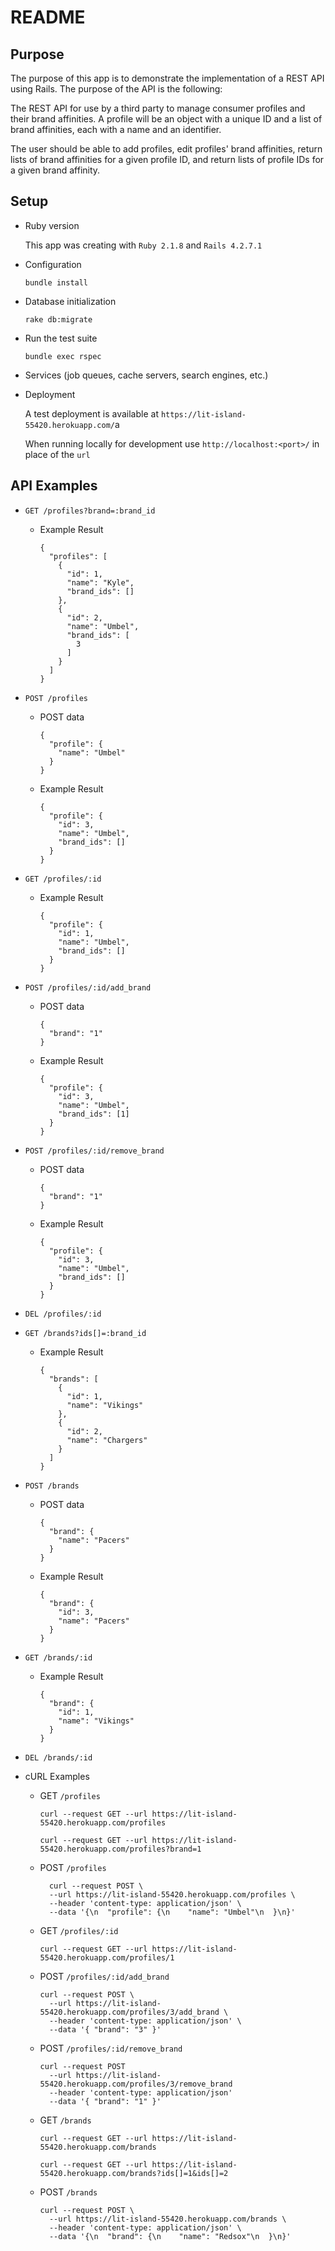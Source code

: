 # README

## Purpose

The purpose of this app is to demonstrate the implementation of a REST API using Rails.  The purpose of the API is the following:

The REST API for use by a third party to manage consumer profiles and their brand affinities. A profile will be an object with a unique ID and a list of brand affinities, each with a name and an identifier.

The user should be able to add profiles, edit profiles' brand affinities, return lists of brand affinities for a given profile ID, and return lists of profile IDs for a given brand affinity.

## Setup

* Ruby version

  This app was creating with `Ruby 2.1.8` and `Rails 4.2.7.1`

* Configuration

  `bundle install`

* Database initialization

  `rake db:migrate`

* Run the test suite

  `bundle exec rspec`

* Services (job queues, cache servers, search engines, etc.)

* Deployment

  A test deployment is available at `https://lit-island-55420.herokuapp.com/`a

  When running locally for development use `http://localhost:<port>/` in place of the `url`

## API Examples

* `GET /profiles?brand=:brand_id`

  * Example Result

    ```
    {
      "profiles": [
        {
          "id": 1,
          "name": "Kyle",
          "brand_ids": []
        },
        {
          "id": 2,
          "name": "Umbel",
          "brand_ids": [
            3
          ]
        }
      ]
    }
    ```

* `POST /profiles`

  * POST data

    ```
    {
      "profile": {
        "name": "Umbel"
      }
    }
    ```

  * Example Result

    ```
    {
      "profile": {
        "id": 3,
        "name": "Umbel",
        "brand_ids": []
      }
    }
    ```

* `GET /profiles/:id`

  * Example Result

    ```
    {
      "profile": {
        "id": 1,
        "name": "Umbel",
        "brand_ids": []
      }
    }
    ```

* `POST /profiles/:id/add_brand`

  * POST data

    ```
    {
      "brand": "1"
    }
    ```

  * Example Result

    ```
    {
      "profile": {
        "id": 3,
        "name": "Umbel",
        "brand_ids": [1]
      }
    }
    ```

* `POST /profiles/:id/remove_brand`

  * POST data

    ```
    {
      "brand": "1"
    }
    ```

  * Example Result

    ```
    {
      "profile": {
        "id": 3,
        "name": "Umbel",
        "brand_ids": []
      }
    }
    ```

* `DEL /profiles/:id`

* `GET /brands?ids[]=:brand_id`

  * Example Result

    ```
    {
      "brands": [
        {
          "id": 1,
          "name": "Vikings"
        },
        {
          "id": 2,
          "name": "Chargers"
        }
      ]
    }
    ```

* `POST /brands`

  * POST data

    ```
    {
      "brand": {
        "name": "Pacers"
      }
    }
    ```

  * Example Result

    ```
    {
      "brand": {
        "id": 3,
        "name": "Pacers"
      }
    }
    ```

* `GET /brands/:id`

  * Example Result

    ```
    {
      "brand": {
        "id": 1,
        "name": "Vikings"
      }
    }
    ```

* `DEL /brands/:id`


* cURL Examples

  * GET `/profiles`

    `curl --request GET --url https://lit-island-55420.herokuapp.com/profiles`

    `curl --request GET --url https://lit-island-55420.herokuapp.com/profiles?brand=1`

  * POST `/profiles`

    ```
      curl --request POST \
      --url https://lit-island-55420.herokuapp.com/profiles \
      --header 'content-type: application/json' \
      --data '{\n  "profile": {\n    "name": "Umbel"\n  }\n}'
    ```

  * GET `/profiles/:id`

    `curl --request GET --url https://lit-island-55420.herokuapp.com/profiles/1`

  * POST `/profiles/:id/add_brand`

    ```
    curl --request POST \
      --url https://lit-island-55420.herokuapp.com/profiles/3/add_brand \
      --header 'content-type: application/json' \
      --data '{ "brand": "3" }'
    ```

  * POST `/profiles/:id/remove_brand`

    ```
    curl --request POST
      --url https://lit-island-55420.herokuapp.com/profiles/3/remove_brand
      --header 'content-type: application/json'
      --data '{ "brand": "1" }'
    ```

  * GET `/brands`

    `curl --request GET --url https://lit-island-55420.herokuapp.com/brands`

    `curl --request GET --url https://lit-island-55420.herokuapp.com/brands?ids[]=1&ids[]=2`

  * POST `/brands`

    ```
    curl --request POST \
      --url https://lit-island-55420.herokuapp.com/brands \
      --header 'content-type: application/json' \
      --data '{\n  "brand": {\n    "name": "Redsox"\n  }\n}'
    ```
